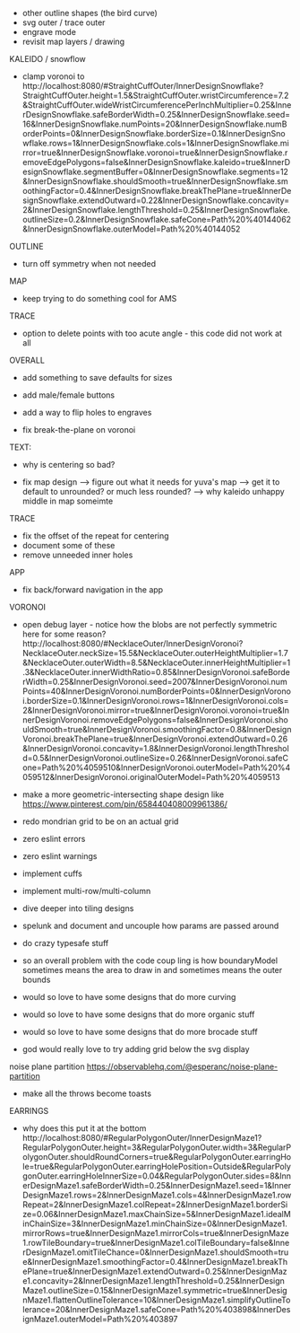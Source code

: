 - other outline shapes (the bird curve)
- svg outer / trace outer
- engrave mode
- revisit map layers / drawing


KALEIDO / snowflow
- clamp voronoi to http://localhost:8080/#StraightCuffOuter/InnerDesignSnowflake?StraightCuffOuter.height=1.5&StraightCuffOuter.wristCircumference=7.2&StraightCuffOuter.wideWristCircumferencePerInchMultiplier=0.25&InnerDesignSnowflake.safeBorderWidth=0.25&InnerDesignSnowflake.seed=16&InnerDesignSnowflake.numPoints=20&InnerDesignSnowflake.numBorderPoints=0&InnerDesignSnowflake.borderSize=0.1&InnerDesignSnowflake.rows=1&InnerDesignSnowflake.cols=1&InnerDesignSnowflake.mirror=true&InnerDesignSnowflake.voronoi=true&InnerDesignSnowflake.removeEdgePolygons=false&InnerDesignSnowflake.kaleido=true&InnerDesignSnowflake.segmentBuffer=0&InnerDesignSnowflake.segments=12&InnerDesignSnowflake.shouldSmooth=true&InnerDesignSnowflake.smoothingFactor=0.4&InnerDesignSnowflake.breakThePlane=true&InnerDesignSnowflake.extendOutward=0.22&InnerDesignSnowflake.concavity=2&InnerDesignSnowflake.lengthThreshold=0.25&InnerDesignSnowflake.outlineSize=0.2&InnerDesignSnowflake.safeCone=Path%20%40144062&InnerDesignSnowflake.outerModel=Path%20%40144052

OUTLINE
- turn off symmetry when not needed

MAP
- keep trying to do something cool for AMS

TRACE
- option to delete points with too acute angle - this code did not work at all

OVERALL
- add something to save defaults for sizes
- add male/female buttons

- add a way to flip holes to engraves

- fix break-the-plane on voronoi

TEXT:
- why is centering so bad?

- fix map design
--> figure out what it needs for yuva's map
--> get it to default to unrounded? or much less rounded?
--> why kaleido unhappy middle in map someimte

TRACE
- fix the offset of the repeat for centering
- document some of these
- remove unneeded inner holes


APP
- fix back/forward navigation in the app

VORONOI
- open debug layer - notice how the blobs are not perfectly symmetric here for some reason? http://localhost:8080/#NecklaceOuter/InnerDesignVoronoi?NecklaceOuter.neckSize=15.5&NecklaceOuter.outerHeightMultiplier=1.7&NecklaceOuter.outerWidth=8.5&NecklaceOuter.innerHeightMultiplier=1.3&NecklaceOuter.innerWidthRatio=0.85&InnerDesignVoronoi.safeBorderWidth=0.25&InnerDesignVoronoi.seed=2007&InnerDesignVoronoi.numPoints=40&InnerDesignVoronoi.numBorderPoints=0&InnerDesignVoronoi.borderSize=0.1&InnerDesignVoronoi.rows=1&InnerDesignVoronoi.cols=2&InnerDesignVoronoi.mirror=true&InnerDesignVoronoi.voronoi=true&InnerDesignVoronoi.removeEdgePolygons=false&InnerDesignVoronoi.shouldSmooth=true&InnerDesignVoronoi.smoothingFactor=0.8&InnerDesignVoronoi.breakThePlane=true&InnerDesignVoronoi.extendOutward=0.26&InnerDesignVoronoi.concavity=1.8&InnerDesignVoronoi.lengthThreshold=0.5&InnerDesignVoronoi.outlineSize=0.26&InnerDesignVoronoi.safeCone=Path%20%4059510&InnerDesignVoronoi.outerModel=Path%20%4059512&InnerDesignVoronoi.originalOuterModel=Path%20%4059513

- make a more geometric-intersecting shape design like https://www.pinterest.com/pin/658440408009961386/


- redo mondrian grid to be on an actual grid

- zero eslint errors
- zero eslint warnings

- implement cuffs
- implement multi-row/multi-column
- dive deeper into tiling designs

- spelunk and document and uncouple how params are passed around

- do crazy typesafe stuff

- so an overall problem with the code coup ling is how boundaryModel sometimes means the area to draw in and sometimes means the outer bounds

- would so love to have some designs that do more curving
- would so love to have some designs that do more organic stuff
- would so love to have some designs that do more brocade stuff


- god would really love to try adding grid below the svg display

noise plane partition https://observablehq.com/@esperanc/noise-plane-partition

- make all the throws become toasts


EARRINGS
- why does this put it at the bottom http://localhost:8080/#RegularPolygonOuter/InnerDesignMaze1?RegularPolygonOuter.height=3&RegularPolygonOuter.width=3&RegularPolygonOuter.shouldRoundCorners=true&RegularPolygonOuter.earringHole=true&RegularPolygonOuter.earringHolePosition=Outside&RegularPolygonOuter.earringHoleInnerSize=0.04&RegularPolygonOuter.sides=8&InnerDesignMaze1.safeBorderWidth=0.25&InnerDesignMaze1.seed=1&InnerDesignMaze1.rows=2&InnerDesignMaze1.cols=4&InnerDesignMaze1.rowRepeat=2&InnerDesignMaze1.colRepeat=2&InnerDesignMaze1.borderSize=0.06&InnerDesignMaze1.maxChainSize=5&InnerDesignMaze1.idealMinChainSize=3&InnerDesignMaze1.minChainSize=0&InnerDesignMaze1.mirrorRows=true&InnerDesignMaze1.mirrorCols=true&InnerDesignMaze1.rowTileBoundary=true&InnerDesignMaze1.colTileBoundary=false&InnerDesignMaze1.omitTileChance=0&InnerDesignMaze1.shouldSmooth=true&InnerDesignMaze1.smoothingFactor=0.4&InnerDesignMaze1.breakThePlane=true&InnerDesignMaze1.extendOutward=0.25&InnerDesignMaze1.concavity=2&InnerDesignMaze1.lengthThreshold=0.25&InnerDesignMaze1.outlineSize=0.15&InnerDesignMaze1.symmetric=true&InnerDesignMaze1.flattenOutlineTolerance=10&InnerDesignMaze1.simplifyOutlineTolerance=20&InnerDesignMaze1.safeCone=Path%20%403898&InnerDesignMaze1.outerModel=Path%20%403897
